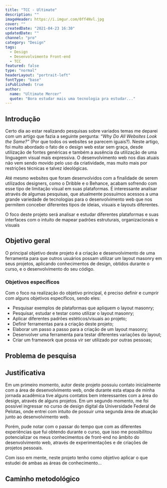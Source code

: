 ```yaml
---
title: "TCC - Ultimate"
description: ""
imageHeader: https://i.imgur.com/0ff4Nvl.jpg
cover: ""
createdDate: "2021-04-23 16:30"
updatedDate: ""
channel: "pro"
category: "Design"
tags:
  - Design
  - Desenvolvimento Front-end
  - TCC
featured: false
type: "normal"
headerLayout: "portrait-left"
fontType: "base"
isPublished: true
author:
  name: "Ultimate Mercer"
  quote: "Bora estudar mais uma tecnologia pra estudar..."
---
```


## Introdução

Certo dia ao estar realizando pesquisas sobre variados temas me deparei com um artigo que fazia a seguinte pergunta: _“Why Do All Websites Look the Same?”_ (Por que todos os websites se parecem iguais?). Neste artigo, foi muito abordado o fato de o design web estar sem graça, desde utilização de fontes genéricas e também a ausência da utilização de uma linguagem visual mais expressiva. O desenvolvimento web nos dias atuais não vem sendo movido pelo uso da criatividade, mas muito mais por restrições técnicas e talvez ideológicas.

Até mesmo websites que foram desenvolvidos com a finalidade de serem utilizados designers, como o Dribble e o Behance, acabam sofrendo com esse tipo de limitação visual em suas plataformas.
É interessante analisar através de algumas pesquisas, que atualmente possuímos acessos a uma grande variedade de tecnologias para o desenvolvimento web que nos permitem conceber diferentes tipos de ideias, visuais e layouts diferentes.

O foco deste projeto será analisar e estudar diferentes plataformas e suas interfaces com o intuito de mapear padrões estruturais, organizacionais e visuais

## Objetivo geral

O principal objetivo deste projeto é a criação e desenvolvimento de uma ferramenta para que outros usuários possam utilizar um layout masonry em seus projetos, aplicando conhecimentos de design, obtidos durante o curso, e o desenvolvimento do seu código.

### Objetivos específicos

Com o foco na realização do objetivo principal, é preciso definir e cumprir com alguns objetivos específicos, sendo eles:

- Pesquisar exemplos de plataformas que apliquem o layout masonry;
- Pesquisar, estudar e testar como utilizar o layout masonry;
- Aplicar diferentes padrões estéticos/visuais ao projeto;
- Definir ferramentas para a criação deste projeto;
- Elaborar um passo a passo para a criação de um layout masonry;
- Desenvolver uma ferramenta para testar diferentes variações do layout;
- Criar um framework que possa vir ser utilizado por outras pessoas;

## Problema de pesquisa

## Justificativa

Em um primeiro momento, autor deste projeto possuiu contato inicialmente com a área de desenvolvimento web, onde durante esta etapa de minha jornada acadêmica tive alguns contatos bem interessantes com a área do design, através de alguns projetos. Em um segundo momento, me foi possível ingressar no curso de design digital da Universidade Federal de Pelotas, onde entrei com intuito de possuir uma segunda área de atuação junto ao desenvolvimento web.

Porém, pude notar com o passar do tempo que com as diferentes experiências que fui obtendo durante o curso, que isso me possibilitou potencializar os meus conhecimentos de front-end no âmbito do desenvolvimento web, através de experimentações e de criações de projetos pessoais.

Com isso em mente, neste projeto tenho como objetivo aplicar o que estudei de ambas as áreas de conhecimento...

## Caminho metodológico
